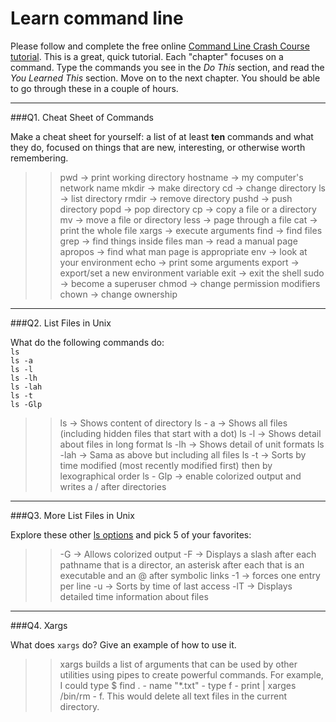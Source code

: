 # Learn command line

Please follow and complete the free online [Command Line Crash Course
tutorial](http://cli.learncodethehardway.org/book/). This is a great,
quick tutorial. Each "chapter" focuses on a command. Type the commands
you see in the _Do This_ section, and read the _You Learned This_
section. Move on to the next chapter. You should be able to go through
these in a couple of hours.

---

###Q1.  Cheat Sheet of Commands  

Make a cheat sheet for yourself: a list of at least **ten** commands and what they do, focused on things that are new, interesting, or otherwise worth remembering.

> > pwd -> print working directory
hostname -> my computer's network name
mkdir -> make directory
cd -> change directory
ls -> list directory
rmdir -> remove directory
pushd -> push directory
popd -> pop directory
cp -> copy a file or a directory
mv -> move a file or directory
less -> page through a file
cat -> print the whole file
xargs -> execute arguments
find -> find files
grep -> find things inside files
man -> read a manual page
apropos -> find what man page is appropriate
env -> look at your environment
echo -> print some arguments
export -> export/set a new environment variable
exit -> exit the shell
sudo -> become a superuser
chmod -> change permission modifiers
chown -> change ownership

---

###Q2.  List Files in Unix   

What do the following commands do:  
`ls`  
`ls -a`  
`ls -l`  
`ls -lh`  
`ls -lah`  
`ls -t`  
`ls -Glp`  

> > ls -> Shows content of directory
ls - a -> Shows all files (including hidden files that start with a dot)
ls -l -> Shows detail about files in long format
ls -lh -> Shows detail of unit formats
ls -lah -> Sama as above but including all files
ls -t -> Sorts by time modified (most recently modified first) then by 
lexographical order
ls - Glp -> enable colorized output and writes a / after directories

---

###Q3.  More List Files in Unix  

Explore these other [ls options](http://www.techonthenet.com/unix/basic/ls.php) and pick 5 of your favorites:

> > -G -> Allows colorized output
-F -> Displays a slash after each pathname that is a director, an 
asterisk
after each that is an executable and an @ after symbolic links
-1 -> forces one entry per line
-u -> Sorts by time of last access
-lT -> Displays detailed time information about files 

---

###Q4.  Xargs   

What does `xargs` do? Give an example of how to use it.

> > xargs builds a list of arguments that can be used by other
utilities using pipes to create powerful commands. For example, I could
type $ find . - name "*.txt" - type f - print | xarges /bin/rm - f. This
would delete all text files in the current directory.


 

